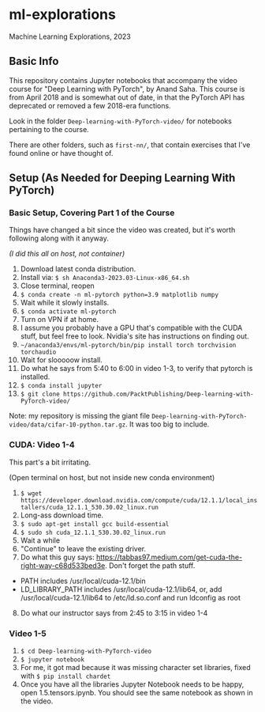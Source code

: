 # ml-explorations
Machine Learning Explorations, 2023

## Basic Info

This repository contains Jupyter notebooks that accompany the video course for "Deep Learning with PyTorch", by Anand Saha. This course is from April 2018 and is somewhat out of date, in that the PyTorch API has deprecated or removed a few 2018-era functions.

Look in the folder `Deep-learning-with-PyTorch-video/` for notebooks pertaining to the course.

There are other folders, such as `first-nn/`, that contain exercises that I've found online or have thought of.

## Setup (As Needed for Deeping Learning With PyTorch)

### Basic Setup, Covering Part 1 of the Course
Things have changed a bit since the video was created, but it's worth following along with it anyway.

_(I did this all on host, not container)_

1. Download latest conda distribution.
2. Install via: `$ sh Anaconda3-2023.03-Linux-x86_64.sh`
3. Close terminal, reopen
4. `$ conda create -n ml-pytorch python=3.9 matplotlib numpy`
5. Wait while it slowly installs.
6. `$ conda activate ml-pytorch`
7. Turn on VPN if at home.
8. I assume you probably have a GPU that's compatible with the CUDA stuff, but feel free to look. Nvidia's site has instructions on finding out.
9. `~/anaconda3/envs/ml-pytorch/bin/pip install torch torchvision torchaudio`
10. Wait for slooooow install.
11. Do what he says from 5:40 to 6:00 in video 1-3, to verify that pytorch is installed.
12. `$ conda install jupyter`
13. `$ git clone https://github.com/PacktPublishing/Deep-learning-with-PyTorch-video/`

Note: my repository is missing the giant file `Deep-learning-with-PyTorch-video/data/cifar-10-python.tar.gz`. It was too big to include.

### CUDA: Video 1-4
This part's a bit irritating.

(Open terminal on host, but not inside new conda environment)

1. `$ wget https://developer.download.nvidia.com/compute/cuda/12.1.1/local_installers/cuda_12.1.1_530.30.02_linux.run`
2. Long-ass download time.
3. `$ sudo apt-get install gcc build-essential`
4. `$ sudo sh cuda_12.1.1_530.30.02_linux.run`
5. Wait a while
6. "Continue" to leave the existing driver.
7. Do what this guy says: https://tabbas97.medium.com/get-cuda-the-right-way-c68d533bed3e. Don't forget the path stuff.
 -   PATH includes /usr/local/cuda-12.1/bin
 -   LD_LIBRARY_PATH includes /usr/local/cuda-12.1/lib64, or, add /usr/local/cuda-12.1/lib64 to /etc/ld.so.conf and run ldconfig as root
8. Do what our instructor says from 2:45 to 3:15 in video 1-4

### Video 1-5
1. `$ cd Deep-learning-with-PyTorch-video`
2. `$ jupyter notebook`
3. For me, it got mad because it was missing character set libraries, fixed with `$ pip install chardet`
4. Once you have all the libraries Jupyter Notebook needs to be happy, open 1.5.tensors.ipynb. You should see the same notebook as shown in the video.